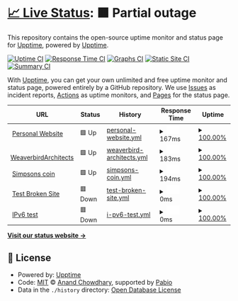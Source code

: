 # [📈 Live Status](https://demo.upptime.js.org): <!--live status--> **🟧 Partial outage**

This repository contains the open-source uptime monitor and status page for [Upptime](https://upptime.js.org), powered by [Upptime](https://github.com/upptime/upptime).

[![Uptime CI](https://github.com/upptime/upptime/workflows/Uptime%20CI/badge.svg)](https://github.com/upptime/upptime/actions?query=workflow%3A%22Uptime+CI%22)
[![Response Time CI](https://github.com/upptime/upptime/workflows/Response%20Time%20CI/badge.svg)](https://github.com/upptime/upptime/actions?query=workflow%3A%22Response+Time+CI%22)
[![Graphs CI](https://github.com/upptime/upptime/workflows/Graphs%20CI/badge.svg)](https://github.com/upptime/upptime/actions?query=workflow%3A%22Graphs+CI%22)
[![Static Site CI](https://github.com/upptime/upptime/workflows/Static%20Site%20CI/badge.svg)](https://github.com/upptime/upptime/actions?query=workflow%3A%22Static+Site+CI%22)
[![Summary CI](https://github.com/upptime/upptime/workflows/Summary%20CI/badge.svg)](https://github.com/upptime/upptime/actions?query=workflow%3A%22Summary+CI%22)

With [Upptime](https://upptime.js.org), you can get your own unlimited and free uptime monitor and status page, powered entirely by a GitHub repository. We use [Issues](https://github.com/upptime/upptime/issues) as incident reports, [Actions](https://github.com/upptime/upptime/actions) as uptime monitors, and [Pages](https://demo.upptime.js.org) for the status page.

<!--start: status pages-->
<!-- This summary is generated by Upptime (https://github.com/upptime/upptime) -->
<!-- Do not edit this manually, your changes will be overwritten -->
<!-- prettier-ignore -->
| URL | Status | History | Response Time | Uptime |
| --- | ------ | ------- | ------------- | ------ |
| <img alt="" src="https://icons.duckduckgo.com/ip3/ashwinshetty.site.ico" height="13"> [Personal Website](https://ashwinshetty.site) | 🟩 Up | [personal-website.yml](https://github.com/AshwinShetty3/Monitoring/commits/HEAD/history/personal-website.yml) | <details><summary><img alt="Response time graph" src="./graphs/personal-website/response-time-week.png" height="20"> 167ms</summary><br><a href="https://demo.upptime.js.org/history/personal-website"><img alt="Response time 188" src="https://img.shields.io/endpoint?url=https%3A%2F%2Fraw.githubusercontent.com%2FAshwinShetty3%2FMonitoring%2FHEAD%2Fapi%2Fpersonal-website%2Fresponse-time.json"></a><br><a href="https://demo.upptime.js.org/history/personal-website"><img alt="24-hour response time 146" src="https://img.shields.io/endpoint?url=https%3A%2F%2Fraw.githubusercontent.com%2FAshwinShetty3%2FMonitoring%2FHEAD%2Fapi%2Fpersonal-website%2Fresponse-time-day.json"></a><br><a href="https://demo.upptime.js.org/history/personal-website"><img alt="7-day response time 167" src="https://img.shields.io/endpoint?url=https%3A%2F%2Fraw.githubusercontent.com%2FAshwinShetty3%2FMonitoring%2FHEAD%2Fapi%2Fpersonal-website%2Fresponse-time-week.json"></a><br><a href="https://demo.upptime.js.org/history/personal-website"><img alt="30-day response time 181" src="https://img.shields.io/endpoint?url=https%3A%2F%2Fraw.githubusercontent.com%2FAshwinShetty3%2FMonitoring%2FHEAD%2Fapi%2Fpersonal-website%2Fresponse-time-month.json"></a><br><a href="https://demo.upptime.js.org/history/personal-website"><img alt="1-year response time 188" src="https://img.shields.io/endpoint?url=https%3A%2F%2Fraw.githubusercontent.com%2FAshwinShetty3%2FMonitoring%2FHEAD%2Fapi%2Fpersonal-website%2Fresponse-time-year.json"></a></details> | <details><summary><a href="https://demo.upptime.js.org/history/personal-website">100.00%</a></summary><a href="https://demo.upptime.js.org/history/personal-website"><img alt="All-time uptime 100.00%" src="https://img.shields.io/endpoint?url=https%3A%2F%2Fraw.githubusercontent.com%2FAshwinShetty3%2FMonitoring%2FHEAD%2Fapi%2Fpersonal-website%2Fuptime.json"></a><br><a href="https://demo.upptime.js.org/history/personal-website"><img alt="24-hour uptime 100.00%" src="https://img.shields.io/endpoint?url=https%3A%2F%2Fraw.githubusercontent.com%2FAshwinShetty3%2FMonitoring%2FHEAD%2Fapi%2Fpersonal-website%2Fuptime-day.json"></a><br><a href="https://demo.upptime.js.org/history/personal-website"><img alt="7-day uptime 100.00%" src="https://img.shields.io/endpoint?url=https%3A%2F%2Fraw.githubusercontent.com%2FAshwinShetty3%2FMonitoring%2FHEAD%2Fapi%2Fpersonal-website%2Fuptime-week.json"></a><br><a href="https://demo.upptime.js.org/history/personal-website"><img alt="30-day uptime 100.00%" src="https://img.shields.io/endpoint?url=https%3A%2F%2Fraw.githubusercontent.com%2FAshwinShetty3%2FMonitoring%2FHEAD%2Fapi%2Fpersonal-website%2Fuptime-month.json"></a><br><a href="https://demo.upptime.js.org/history/personal-website"><img alt="1-year uptime 100.00%" src="https://img.shields.io/endpoint?url=https%3A%2F%2Fraw.githubusercontent.com%2FAshwinShetty3%2FMonitoring%2FHEAD%2Fapi%2Fpersonal-website%2Fuptime-year.json"></a></details>
| <img alt="" src="https://icons.duckduckgo.com/ip3/weaverbirdarchitects.com.ico" height="13"> [WeaverbirdArchitects](https://weaverbirdarchitects.com) | 🟩 Up | [weaverbird-architects.yml](https://github.com/AshwinShetty3/Monitoring/commits/HEAD/history/weaverbird-architects.yml) | <details><summary><img alt="Response time graph" src="./graphs/weaverbird-architects/response-time-week.png" height="20"> 183ms</summary><br><a href="https://demo.upptime.js.org/history/weaverbird-architects"><img alt="Response time 221" src="https://img.shields.io/endpoint?url=https%3A%2F%2Fraw.githubusercontent.com%2FAshwinShetty3%2FMonitoring%2FHEAD%2Fapi%2Fweaverbird-architects%2Fresponse-time.json"></a><br><a href="https://demo.upptime.js.org/history/weaverbird-architects"><img alt="24-hour response time 209" src="https://img.shields.io/endpoint?url=https%3A%2F%2Fraw.githubusercontent.com%2FAshwinShetty3%2FMonitoring%2FHEAD%2Fapi%2Fweaverbird-architects%2Fresponse-time-day.json"></a><br><a href="https://demo.upptime.js.org/history/weaverbird-architects"><img alt="7-day response time 183" src="https://img.shields.io/endpoint?url=https%3A%2F%2Fraw.githubusercontent.com%2FAshwinShetty3%2FMonitoring%2FHEAD%2Fapi%2Fweaverbird-architects%2Fresponse-time-week.json"></a><br><a href="https://demo.upptime.js.org/history/weaverbird-architects"><img alt="30-day response time 212" src="https://img.shields.io/endpoint?url=https%3A%2F%2Fraw.githubusercontent.com%2FAshwinShetty3%2FMonitoring%2FHEAD%2Fapi%2Fweaverbird-architects%2Fresponse-time-month.json"></a><br><a href="https://demo.upptime.js.org/history/weaverbird-architects"><img alt="1-year response time 221" src="https://img.shields.io/endpoint?url=https%3A%2F%2Fraw.githubusercontent.com%2FAshwinShetty3%2FMonitoring%2FHEAD%2Fapi%2Fweaverbird-architects%2Fresponse-time-year.json"></a></details> | <details><summary><a href="https://demo.upptime.js.org/history/weaverbird-architects">100.00%</a></summary><a href="https://demo.upptime.js.org/history/weaverbird-architects"><img alt="All-time uptime 100.00%" src="https://img.shields.io/endpoint?url=https%3A%2F%2Fraw.githubusercontent.com%2FAshwinShetty3%2FMonitoring%2FHEAD%2Fapi%2Fweaverbird-architects%2Fuptime.json"></a><br><a href="https://demo.upptime.js.org/history/weaverbird-architects"><img alt="24-hour uptime 100.00%" src="https://img.shields.io/endpoint?url=https%3A%2F%2Fraw.githubusercontent.com%2FAshwinShetty3%2FMonitoring%2FHEAD%2Fapi%2Fweaverbird-architects%2Fuptime-day.json"></a><br><a href="https://demo.upptime.js.org/history/weaverbird-architects"><img alt="7-day uptime 100.00%" src="https://img.shields.io/endpoint?url=https%3A%2F%2Fraw.githubusercontent.com%2FAshwinShetty3%2FMonitoring%2FHEAD%2Fapi%2Fweaverbird-architects%2Fuptime-week.json"></a><br><a href="https://demo.upptime.js.org/history/weaverbird-architects"><img alt="30-day uptime 100.00%" src="https://img.shields.io/endpoint?url=https%3A%2F%2Fraw.githubusercontent.com%2FAshwinShetty3%2FMonitoring%2FHEAD%2Fapi%2Fweaverbird-architects%2Fuptime-month.json"></a><br><a href="https://demo.upptime.js.org/history/weaverbird-architects"><img alt="1-year uptime 100.00%" src="https://img.shields.io/endpoint?url=https%3A%2F%2Fraw.githubusercontent.com%2FAshwinShetty3%2FMonitoring%2FHEAD%2Fapi%2Fweaverbird-architects%2Fuptime-year.json"></a></details>
| <img alt="" src="https://icons.duckduckgo.com/ip3/thesimpsonscoin.com.ico" height="13"> [Simpsons coin](https://thesimpsonscoin.com) | 🟩 Up | [simpsons-coin.yml](https://github.com/AshwinShetty3/Monitoring/commits/HEAD/history/simpsons-coin.yml) | <details><summary><img alt="Response time graph" src="./graphs/simpsons-coin/response-time-week.png" height="20"> 194ms</summary><br><a href="https://demo.upptime.js.org/history/simpsons-coin"><img alt="Response time 220" src="https://img.shields.io/endpoint?url=https%3A%2F%2Fraw.githubusercontent.com%2FAshwinShetty3%2FMonitoring%2FHEAD%2Fapi%2Fsimpsons-coin%2Fresponse-time.json"></a><br><a href="https://demo.upptime.js.org/history/simpsons-coin"><img alt="24-hour response time 215" src="https://img.shields.io/endpoint?url=https%3A%2F%2Fraw.githubusercontent.com%2FAshwinShetty3%2FMonitoring%2FHEAD%2Fapi%2Fsimpsons-coin%2Fresponse-time-day.json"></a><br><a href="https://demo.upptime.js.org/history/simpsons-coin"><img alt="7-day response time 194" src="https://img.shields.io/endpoint?url=https%3A%2F%2Fraw.githubusercontent.com%2FAshwinShetty3%2FMonitoring%2FHEAD%2Fapi%2Fsimpsons-coin%2Fresponse-time-week.json"></a><br><a href="https://demo.upptime.js.org/history/simpsons-coin"><img alt="30-day response time 214" src="https://img.shields.io/endpoint?url=https%3A%2F%2Fraw.githubusercontent.com%2FAshwinShetty3%2FMonitoring%2FHEAD%2Fapi%2Fsimpsons-coin%2Fresponse-time-month.json"></a><br><a href="https://demo.upptime.js.org/history/simpsons-coin"><img alt="1-year response time 220" src="https://img.shields.io/endpoint?url=https%3A%2F%2Fraw.githubusercontent.com%2FAshwinShetty3%2FMonitoring%2FHEAD%2Fapi%2Fsimpsons-coin%2Fresponse-time-year.json"></a></details> | <details><summary><a href="https://demo.upptime.js.org/history/simpsons-coin">100.00%</a></summary><a href="https://demo.upptime.js.org/history/simpsons-coin"><img alt="All-time uptime 100.00%" src="https://img.shields.io/endpoint?url=https%3A%2F%2Fraw.githubusercontent.com%2FAshwinShetty3%2FMonitoring%2FHEAD%2Fapi%2Fsimpsons-coin%2Fuptime.json"></a><br><a href="https://demo.upptime.js.org/history/simpsons-coin"><img alt="24-hour uptime 100.00%" src="https://img.shields.io/endpoint?url=https%3A%2F%2Fraw.githubusercontent.com%2FAshwinShetty3%2FMonitoring%2FHEAD%2Fapi%2Fsimpsons-coin%2Fuptime-day.json"></a><br><a href="https://demo.upptime.js.org/history/simpsons-coin"><img alt="7-day uptime 100.00%" src="https://img.shields.io/endpoint?url=https%3A%2F%2Fraw.githubusercontent.com%2FAshwinShetty3%2FMonitoring%2FHEAD%2Fapi%2Fsimpsons-coin%2Fuptime-week.json"></a><br><a href="https://demo.upptime.js.org/history/simpsons-coin"><img alt="30-day uptime 100.00%" src="https://img.shields.io/endpoint?url=https%3A%2F%2Fraw.githubusercontent.com%2FAshwinShetty3%2FMonitoring%2FHEAD%2Fapi%2Fsimpsons-coin%2Fuptime-month.json"></a><br><a href="https://demo.upptime.js.org/history/simpsons-coin"><img alt="1-year uptime 100.00%" src="https://img.shields.io/endpoint?url=https%3A%2F%2Fraw.githubusercontent.com%2FAshwinShetty3%2FMonitoring%2FHEAD%2Fapi%2Fsimpsons-coin%2Fuptime-year.json"></a></details>
| <img alt="" src="https://icons.duckduckgo.com/ip3/thissitedoesnotexist.koj.co.ico" height="13"> [Test Broken Site](https://thissitedoesnotexist.koj.co) | 🟥 Down | [test-broken-site.yml](https://github.com/AshwinShetty3/Monitoring/commits/HEAD/history/test-broken-site.yml) | <details><summary><img alt="Response time graph" src="./graphs/test-broken-site/response-time-week.png" height="20"> 0ms</summary><br><a href="https://demo.upptime.js.org/history/test-broken-site"><img alt="Response time 0" src="https://img.shields.io/endpoint?url=https%3A%2F%2Fraw.githubusercontent.com%2FAshwinShetty3%2FMonitoring%2FHEAD%2Fapi%2Ftest-broken-site%2Fresponse-time.json"></a><br><a href="https://demo.upptime.js.org/history/test-broken-site"><img alt="24-hour response time 0" src="https://img.shields.io/endpoint?url=https%3A%2F%2Fraw.githubusercontent.com%2FAshwinShetty3%2FMonitoring%2FHEAD%2Fapi%2Ftest-broken-site%2Fresponse-time-day.json"></a><br><a href="https://demo.upptime.js.org/history/test-broken-site"><img alt="7-day response time 0" src="https://img.shields.io/endpoint?url=https%3A%2F%2Fraw.githubusercontent.com%2FAshwinShetty3%2FMonitoring%2FHEAD%2Fapi%2Ftest-broken-site%2Fresponse-time-week.json"></a><br><a href="https://demo.upptime.js.org/history/test-broken-site"><img alt="30-day response time 0" src="https://img.shields.io/endpoint?url=https%3A%2F%2Fraw.githubusercontent.com%2FAshwinShetty3%2FMonitoring%2FHEAD%2Fapi%2Ftest-broken-site%2Fresponse-time-month.json"></a><br><a href="https://demo.upptime.js.org/history/test-broken-site"><img alt="1-year response time 0" src="https://img.shields.io/endpoint?url=https%3A%2F%2Fraw.githubusercontent.com%2FAshwinShetty3%2FMonitoring%2FHEAD%2Fapi%2Ftest-broken-site%2Fresponse-time-year.json"></a></details> | <details><summary><a href="https://demo.upptime.js.org/history/test-broken-site">100.00%</a></summary><a href="https://demo.upptime.js.org/history/test-broken-site"><img alt="All-time uptime 100.00%" src="https://img.shields.io/endpoint?url=https%3A%2F%2Fraw.githubusercontent.com%2FAshwinShetty3%2FMonitoring%2FHEAD%2Fapi%2Ftest-broken-site%2Fuptime.json"></a><br><a href="https://demo.upptime.js.org/history/test-broken-site"><img alt="24-hour uptime 100.00%" src="https://img.shields.io/endpoint?url=https%3A%2F%2Fraw.githubusercontent.com%2FAshwinShetty3%2FMonitoring%2FHEAD%2Fapi%2Ftest-broken-site%2Fuptime-day.json"></a><br><a href="https://demo.upptime.js.org/history/test-broken-site"><img alt="7-day uptime 100.00%" src="https://img.shields.io/endpoint?url=https%3A%2F%2Fraw.githubusercontent.com%2FAshwinShetty3%2FMonitoring%2FHEAD%2Fapi%2Ftest-broken-site%2Fuptime-week.json"></a><br><a href="https://demo.upptime.js.org/history/test-broken-site"><img alt="30-day uptime 100.00%" src="https://img.shields.io/endpoint?url=https%3A%2F%2Fraw.githubusercontent.com%2FAshwinShetty3%2FMonitoring%2FHEAD%2Fapi%2Ftest-broken-site%2Fuptime-month.json"></a><br><a href="https://demo.upptime.js.org/history/test-broken-site"><img alt="1-year uptime 100.00%" src="https://img.shields.io/endpoint?url=https%3A%2F%2Fraw.githubusercontent.com%2FAshwinShetty3%2FMonitoring%2FHEAD%2Fapi%2Ftest-broken-site%2Fuptime-year.json"></a></details>
| <img alt="" src="https://icons.duckduckgo.com/ip3/null.ico" height="13"> [IPv6 test](forwardemail.net) | 🟥 Down | [i-pv6-test.yml](https://github.com/AshwinShetty3/Monitoring/commits/HEAD/history/i-pv6-test.yml) | <details><summary><img alt="Response time graph" src="./graphs/i-pv6-test/response-time-week.png" height="20"> 0ms</summary><br><a href="https://demo.upptime.js.org/history/i-pv6-test"><img alt="Response time 0" src="https://img.shields.io/endpoint?url=https%3A%2F%2Fraw.githubusercontent.com%2FAshwinShetty3%2FMonitoring%2FHEAD%2Fapi%2Fi-pv6-test%2Fresponse-time.json"></a><br><a href="https://demo.upptime.js.org/history/i-pv6-test"><img alt="24-hour response time 0" src="https://img.shields.io/endpoint?url=https%3A%2F%2Fraw.githubusercontent.com%2FAshwinShetty3%2FMonitoring%2FHEAD%2Fapi%2Fi-pv6-test%2Fresponse-time-day.json"></a><br><a href="https://demo.upptime.js.org/history/i-pv6-test"><img alt="7-day response time 0" src="https://img.shields.io/endpoint?url=https%3A%2F%2Fraw.githubusercontent.com%2FAshwinShetty3%2FMonitoring%2FHEAD%2Fapi%2Fi-pv6-test%2Fresponse-time-week.json"></a><br><a href="https://demo.upptime.js.org/history/i-pv6-test"><img alt="30-day response time 0" src="https://img.shields.io/endpoint?url=https%3A%2F%2Fraw.githubusercontent.com%2FAshwinShetty3%2FMonitoring%2FHEAD%2Fapi%2Fi-pv6-test%2Fresponse-time-month.json"></a><br><a href="https://demo.upptime.js.org/history/i-pv6-test"><img alt="1-year response time 0" src="https://img.shields.io/endpoint?url=https%3A%2F%2Fraw.githubusercontent.com%2FAshwinShetty3%2FMonitoring%2FHEAD%2Fapi%2Fi-pv6-test%2Fresponse-time-year.json"></a></details> | <details><summary><a href="https://demo.upptime.js.org/history/i-pv6-test">100.00%</a></summary><a href="https://demo.upptime.js.org/history/i-pv6-test"><img alt="All-time uptime 100.00%" src="https://img.shields.io/endpoint?url=https%3A%2F%2Fraw.githubusercontent.com%2FAshwinShetty3%2FMonitoring%2FHEAD%2Fapi%2Fi-pv6-test%2Fuptime.json"></a><br><a href="https://demo.upptime.js.org/history/i-pv6-test"><img alt="24-hour uptime 100.00%" src="https://img.shields.io/endpoint?url=https%3A%2F%2Fraw.githubusercontent.com%2FAshwinShetty3%2FMonitoring%2FHEAD%2Fapi%2Fi-pv6-test%2Fuptime-day.json"></a><br><a href="https://demo.upptime.js.org/history/i-pv6-test"><img alt="7-day uptime 100.00%" src="https://img.shields.io/endpoint?url=https%3A%2F%2Fraw.githubusercontent.com%2FAshwinShetty3%2FMonitoring%2FHEAD%2Fapi%2Fi-pv6-test%2Fuptime-week.json"></a><br><a href="https://demo.upptime.js.org/history/i-pv6-test"><img alt="30-day uptime 100.00%" src="https://img.shields.io/endpoint?url=https%3A%2F%2Fraw.githubusercontent.com%2FAshwinShetty3%2FMonitoring%2FHEAD%2Fapi%2Fi-pv6-test%2Fuptime-month.json"></a><br><a href="https://demo.upptime.js.org/history/i-pv6-test"><img alt="1-year uptime 100.00%" src="https://img.shields.io/endpoint?url=https%3A%2F%2Fraw.githubusercontent.com%2FAshwinShetty3%2FMonitoring%2FHEAD%2Fapi%2Fi-pv6-test%2Fuptime-year.json"></a></details>

<!--end: status pages-->

[**Visit our status website →**](https://demo.upptime.js.org)

## 📄 License

- Powered by: [Upptime](https://github.com/upptime/upptime)
- Code: [MIT](./LICENSE) © [Anand Chowdhary](https://anandchowdhary.com), supported by [Pabio](https://pabio.com)
- Data in the `./history` directory: [Open Database License](https://opendatacommons.org/licenses/odbl/1-0/)
